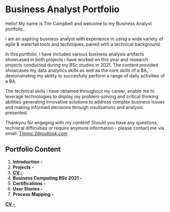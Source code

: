# Business Analyst Portfolio

Hello! My name is Tim Campbell and welcome to my Business Analyst portfolio...

I am an aspiring business analyst with experience in using a wide variety of agile & waterfall tools and techniques, paired with a technical background.

In this portfolio, I have included various business analysis artifacts showcased in both projects i have worked on this year and research projects conducted during my BSc studies in 2021. The content provided showcases my data analytics skills as well as the core skills of a BA, demonstrating my ability to succesfully perform a range of daily activities of a BA.  

The technical skills i have obtained throughout my career, enable me to leverage technologies to display my problem-solving and critical thinking abilities generating innovative solutions to address complex business issues and making informed decisions through visulisations and analysis presented.

Thankyou for engaging with my content! Should you have any questions, technical difficulties or require anymore information - please contact me via email: Timmc.2@outlook.com

## Portfolio Content
1. **Introduction -**
2. **Projects -**
3. [**CV -**](https://github.com/CTalexander39/Business-Analyst-Portfolio/blob/main/Business%20Analyst%20TC.pdf)
4. **Business Computing BSc 2021 -**
5. **Certifications -**
6. **User Stories -**
7. **Process Mapping -**

[**CV -**](https://github.com/CTalexander39/Business-Analyst-Portfolio/blob/main/Business%20Analyst%20TC.pdf)
